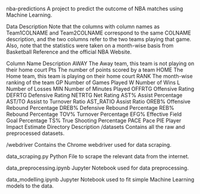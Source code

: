 nba-predictions
A project to predict the outcome of NBA matches using Machine Learning.

Data Description
Note that the columns with column names as Team1COLNAME and Team2COLNAME correspond to the same COLNAME description, and the two columns refer to the two teams playing that game. Also, note that the statistics were taken on a month-wise basis from Basketball Reference and the official NBA Website.

Column Name	Description
AWAY	The Away team, this team is not playing on their home court
Pts	The number of points scored by a team
HOME	The Home team, this team is playing on their home court
RANK	The month-wise ranking of the team
GP	Number of Games Played
W	Number of Wins
L	Number of Losses
MIN	Number of Minutes Played
OFFRTG	Offensive Rating
DEFRTG	Defensive Rating
NETRTG	Net Rating
AST%	Assist Percentage
AST/TO	Assist to Turnover Ratio
AST_RATIO	Assist Ratio
OREB%	Offensive Rebound Percentage
DREB%	Defensive Rebound Percentage
REB%	Rebound Percentage
TOV%	Turnover Percentage
EFG%	Effective Field Goal Percentage
TS%	True Shooting Percentage
PACE	Pace
PIE	Player Impact Estimate
Directory Description
/datasets
Contains all the raw and preprocessed datasets.

/webdriver
Contains the Chrome webdriver used for data scraping.

data_scraping.py
Python File to scrape the relevant data from the internet.

data_preprocessing.ipynb
Jupyter Notebook used for data preprocessing.

data_modelling.ipynb
Jupyter Notebook used to fit simple Machine Learning models to the data.
